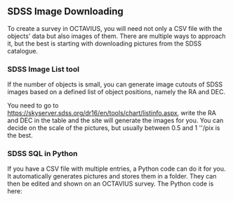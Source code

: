 ## SDSS Image Downloading

To create a survey in OCTAVIUS, you will need not only a CSV file with the objects' data but also images of them. 
There are multiple ways to approach it, but the best is starting with downloading pictures from the SDSS catalogue. 

### SDSS Image List tool

If the number of objects is small, you can generate image cutouts of SDSS images based on a defined list of object positions, namely the RA and DEC. 

You need to go to https://skyserver.sdss.org/dr16/en/tools/chart/listinfo.aspx, write the RA and DEC in the table and the site will generate the images for you. 
You can decide on the scale of the pictures, but usually between 0.5 and 1 ''/pix is the best.

### SDSS SQL in Python

If you have a CSV file with multiple entries, a Python code can do it for you. It automatically generates pictures and stores them in a folder. They can then be edited and shown on an OCTAVIUS survey. The Python code is here: 
